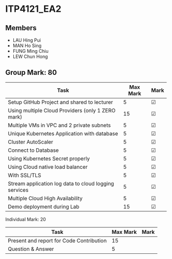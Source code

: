 # ITP4121_EA2

## Members
- LAU Hing Pui
- MAN Ho Sing
- FUNG Ming Chiu
- LEW Chun Hong


## Group Mark: 80

**Task** | **Max Mark** | **Mark**
--- | --- | ---
Setup GitHub Project and shared to lecturer | 5 | &#9745;
Using multiple Cloud Providers (only 1 ZERO mark) | 15 | &#9745;
Multiple VMs in VPC and 2 private subnets | 5 | &#9745;
Unique Kubernetes Application with database | 5 | &#9745;
Cluster AutoScaler | 5 | &#9745;
Connect to Database | 5 | &#9745;
Using Kubernetes Secret properly | 5 | &#9745;
Using Cloud native load balancer | 5 | &#9745;
With SSL/TLS | 5 | &#9745;
Stream application log data to cloud logging services | 5 | &#9745;
Multiple Cloud High Availability | 5 | &#9745;
Demo deployment during Lab | 15 | &#9745;

Individual Mark: 20

**Task** | **Max Mark** | **Mark**
--- | --- | ---
Present and report for Code Contribution | 15 | 
Question & Answer | 5 |    
